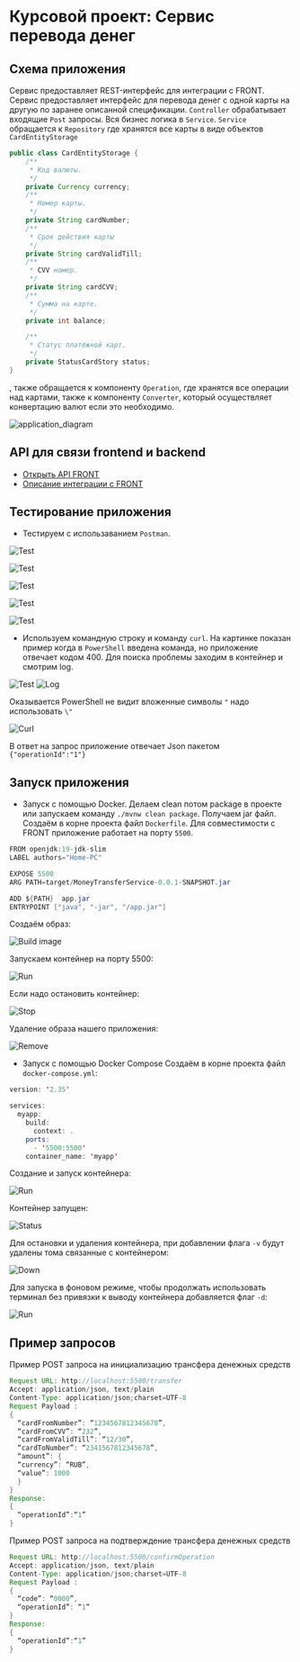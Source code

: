 # Курсовой проект: Сервис перевода денег
## Схема приложения
Сервис предоставляет REST-интерфейс для интеграции с FRONT.
Сервис предоставляет интерфейс для перевода денег с одной карты на другую по заранее описанной спецификации.
`Controller` обрабатывает входящие `Post` запросы. Вся бизнес логика в `Service`. `Service` обращается к `Repository` где хранятся все карты в виде объектов `CardEntityStorage`
``` java
public class CardEntityStorage {
    /**
     * Код валюты.
     */
    private Currency currency;
    /**
     * Номер карты.
     */
    private String cardNumber;
    /**
     * Срок действия карты
     */
    private String cardValidTill;
    /**
     * CVV номер.
     */
    private String cardCVV;
    /**
     * Сумма на карте.
     */
    private int balance;

    /**
     * Статус платёжной карт.
     */
    private StatusCardStory status;
}
```
, также обращается к компоненту `Operation`, где хранятся все операции над картами, также к компоненту `Converter`, который осуществляет конвертацию валют если это необходимо.

![application_diagram](pictures/application_diagram.drawio.png)

## API для связи frontend и backend
- [Открыть API FRONT](MoneyTransferServiceSpecification.yaml)
- [Описание интеграции с FRONT](frontend/README.md)


## Тестирование приложения
- Тестируем с использаванием `Postman`.

![Test](pictures/picture_12.png)

![Test](pictures/picture_13.png)

![Test](pictures/picture_14.png)

![Test](pictures/picture_15.png)

![Test](pictures/picture_16.png)
  
- Используем командную строку и команду `curl`.
  На картинке показан пример когда в `PowerShell` введена команда, но приложение отвечает кодом 400. Для поиска проблемы заходим в контейнер и смотрим log.

![Test](pictures/picture_9.png)
![Log](pictures/picture_10.png)

Оказывается PowerShell не видит вложенные символы `"` надо использовать `\"`

![Curl](pictures/picture_11.png)

В ответ на запрос приложение отвечает Json пакетом `{"operationId":"1"}`


## Запуск приложения
- Запуск с помощью Docker.
  Делаем clean потом package в проекте или запускаем команду `./mvnw clean package`. 
  Получаем jar файл.
  Создаём в корне проекта файл `Dockerfile`.
  Для совместимости с FRONT приложение работает на порту `5500`.

``` java
FROM openjdk:19-jdk-slim
LABEL authors="Home-PC"

EXPOSE 5500
ARG PATH=target/MoneyTransferService-0.0.1-SNAPSHOT.jar

ADD ${PATH}  app.jar
ENTRYPOINT ["java", "-jar", "/app.jar"]
```
Создаём образ:

![Build image](pictures/picture_1.png)

  Запускаем контейнер на порту 5500:

![Run](pictures/picture_2.png)

Если надо остановить контейнер:

![Stop](pictures/picture_3.png)

Удаление образа нашего приложения:

![Remove](pictures/picture_4.png)

- Запуск с помощью Docker Compose
  Создаём в корне проекта файл `docker-compose.yml`:
``` java
version: '2.35'

services:
  myapp:
    build:
      context: .
    ports:
      - '5500:5500'
    container_name: 'myapp'
```
Создание и запуск контейнера:

![Run](pictures/picture_5.png)

Контейнер запущен:

![Status](pictures/picture_6.png)

Для остановки и удаления контейнера, при добавлении флага `-v` будут удалены тома связанные с контейнером:

![Down](pictures/picture_7.png)

Для запуска в фоновом режиме, чтобы продолжать использовать терминал без привязки к выводу контейнера добавляется флаг `-d`:

![Run](pictures/picture_8.png)


## Пример запросов
Пример POST запроса на инициализацию трансфера денежных средств
``` java
Request URL: http://localhost:5500/transfer
Accept: application/json, text/plain
Content-Type: application/json;charset=UTF-8
Request Payload :
{
  “cardFromNumber”: “1234567812345678”,
  “cardFromCVV”: “232”,
  “cardFromValidTill”: “12/30”,
  “cardToNumber”: “2341567812345678”,
  “amount”: {
  “currency”: “RUB”,
  “value”: 1000
  }
}
Response:
{
  “operationId”:“1”
}
```

Пример POST запроса на подтверждение трансфера денежных средств
``` java
Request URL: http://localhost:5500/confirmOperation
Accept: application/json, text/plain
Content-Type: application/json;charset=UTF-8
Request Payload :
{
  “code”: “0000”,
  “operationId”: “1”
}
Response:
{
  “operationId”:“1”
}
```